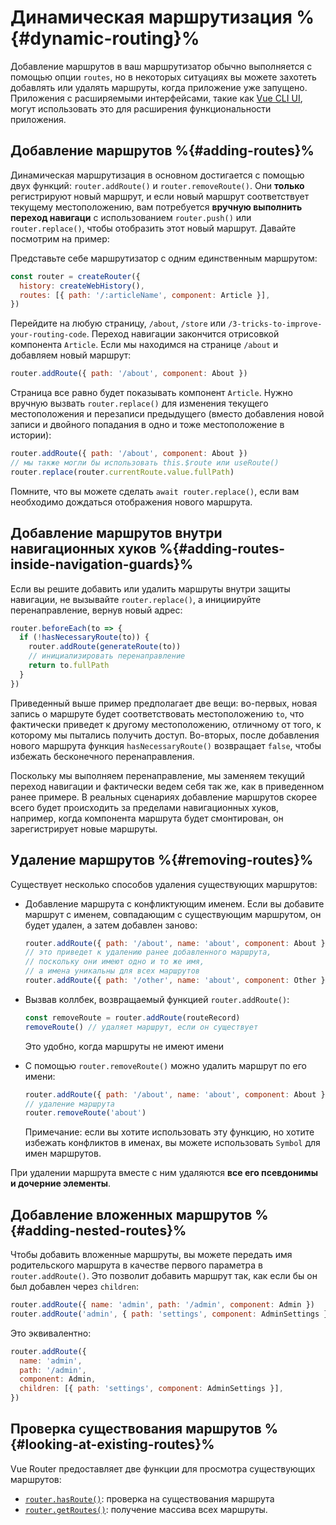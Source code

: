 # Динамическая маршрутизация %{#dynamic-routing}%

<VueSchoolLink
  href="https://vueschool.io/lessons/vue-router-4-dynamic-routing"
  title="Узнайте, как добавлять маршруты в рантайме"
/>

Добавление маршрутов в ваш маршрутизатор обычно выполняется с помощью опции `routes`, но в некоторых ситуациях вы можете захотеть добавлять или удалять маршруты, когда приложение уже запущено. Приложения с расширяемыми интерфейсами, такие как [Vue CLI UI](https://cli.vuejs.org/dev-guide/ui-api.html), могут использовать это для расширения функциональности приложения.

## Добавление маршрутов %{#adding-routes}%

Динамическая маршрутизация в основном достигается с помощью двух функций: `router.addRoute()` и `router.removeRoute()`. Они **только** регистрируют новый маршрут, и если новый маршрут соответствует текущему местоположению, вам потребуется **вручную выполнить переход навигаци** с использованием `router.push()` или `router.replace()`, чтобы отобразить этот новый маршрут. Давайте посмотрим на пример:

Представьте себе маршрутизатор с одним единственным маршрутом:

```js
const router = createRouter({
  history: createWebHistory(),
  routes: [{ path: '/:articleName', component: Article }],
})
```

Перейдите на любую страницу, `/about`, `/store` или `/3-tricks-to-improve-your-routing-code`. Переход навигации закончится отрисовкой компонента `Article`. Если мы находимся на странице `/about` и добавляем новый маршрут:

```js
router.addRoute({ path: '/about', component: About })
```

Страница все равно будет показывать компонент `Article`. Нужно вручную вызвать `router.replace()` для изменения текущего местоположения и перезаписи предыдущего (вместо добавления новой записи и двойного попадания в одно и тоже местоположение в истории):

```js
router.addRoute({ path: '/about', component: About })
// мы также могли бы использовать this.$route или useRoute()
router.replace(router.currentRoute.value.fullPath)
```

Помните, что вы можете сделать `await router.replace()`, если вам необходимо дождаться отображения нового маршрута.

## Добавление маршрутов внутри навигационных хуков %{#adding-routes-inside-navigation-guards}%

Если вы решите добавить или удалить маршруты внутри защиты навигации, не вызывайте `router.replace()`, а инициируйте перенаправление, вернув новый адрес:

```js
router.beforeEach(to => {
  if (!hasNecessaryRoute(to)) {
    router.addRoute(generateRoute(to))
    // инициализировать перенаправление
    return to.fullPath
  }
})
```

Приведенный выше пример предполагает две вещи: во-первых, новая запись о маршруте будет соответствовать местоположению `to`, что фактически приведет к другому местоположению, отличному от того, к которому мы пытались получить доступ. Во-вторых, после добавления нового маршрута функция `hasNecessaryRoute()` возвращает `false`, чтобы избежать бесконечного перенаправления.

Поскольку мы выполняем перенаправление, мы заменяем текущий переход навигации и фактически ведем себя так же, как в приведенном ранее примере. В реальных сценариях добавление маршрутов скорее всего будет происходить за пределами навигационных хуков, например, когда компонента маршрута будет смонтирован, он зарегистрирует новые маршруты.

## Удаление маршрутов %{#removing-routes}%

Существует несколько способов удаления существующих маршрутов:

- Добавление маршрута с конфликтующим именем. Если вы добавите маршрут с именем, совпадающим с существующим маршрутом, он будет удален, а затем добавлен заново:

  ```js
  router.addRoute({ path: '/about', name: 'about', component: About })
  // это приведет к удалению ранее добавленного маршрута,
  // поскольку они имеют одно и то же имя,
  // а имена уникальны для всех маршрутов
  router.addRoute({ path: '/other', name: 'about', component: Other })
  ```

- Вызвав коллбек, возвращаемый функцией `router.addRoute()`:

  ```js
  const removeRoute = router.addRoute(routeRecord)
  removeRoute() // удаляет маршрут, если он существует
  ```

  Это удобно, когда маршруты не имеют имени

- С помощью `router.removeRoute()` можно удалить маршрут по его имени:

  ```js
  router.addRoute({ path: '/about', name: 'about', component: About })
  // удаление маршрута
  router.removeRoute('about')
  ```

  Примечание: если вы хотите использовать эту функцию, но хотите избежать конфликтов в именах, вы можете использовать `Symbol` для имен маршрутов.

При удалении маршрута вместе с ним удаляются **все его псевдонимы и дочерние элементы**.

## Добавление вложенных маршрутов %{#adding-nested-routes}%

Чтобы добавить вложенные маршруты, вы можете передать имя родительского маршрута в качестве первого параметра в `router.addRoute()`. Это позволит добавить маршрут так, как если бы он был добавлен через `children`:

```js
router.addRoute({ name: 'admin', path: '/admin', component: Admin })
router.addRoute('admin', { path: 'settings', component: AdminSettings })
```

Это эквивалентно:

```js
router.addRoute({
  name: 'admin',
  path: '/admin',
  component: Admin,
  children: [{ path: 'settings', component: AdminSettings }],
})
```

## Проверка существования маршрутов %{#looking-at-existing-routes}%

Vue Router предоставляет две функции для просмотра существующих маршрутов:

- [`router.hasRoute()`](/api/interfaces/Router.md#hasRoute): проверка на существования маршрута
- [`router.getRoutes()`](/api/interfaces/Router.md#getRoutes): получение массива всех маршруты.

